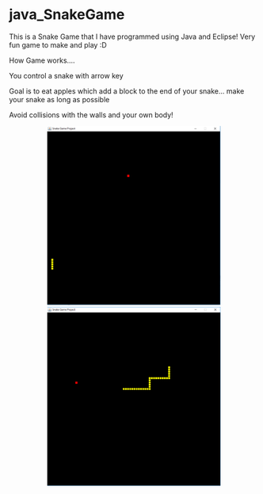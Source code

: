 # java_SnakeGame


This is a Snake Game that I have programmed using Java and Eclipse!
Very fun game to make and play :D

<p>How Game works....</p>
<p>You control a snake with arrow key</p>
<p>Goal is to eat apples which add a block to the end of your snake... make your snake as long as possible</p>
<p>Avoid collisions with the walls and your own body!</p>

<p align="center">
  <img src="https://github.com/programmerjojo/java_SnakeGame/blob/master/Snake/images/imgSnake1.png" width="350" title="hover text">
  <img src="https://github.com/programmerjojo/java_SnakeGame/blob/master/Snake/images/imgSnake2.png" width="350" alt="accessibility text">
</p>

